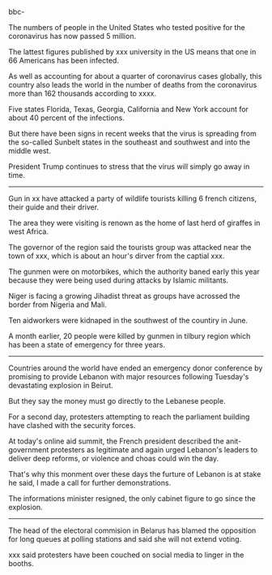 bbc-

The numbers of people in the United States who tested positive for the coronavirus has now passed 5 million.

The lattest figures published by xxx university in the US means that one in 66 Americans has been infected. 

As well as accounting for about a quarter of coronavirus cases globally, this country also leads the world in the number of deaths from the coronavirus more than 162 thousands according to xxxx. 

Five states Florida, Texas, Georgia, California and New York account for about 40 percent of the infections.

But there have been signs in recent weeks that the virus is spreading from the so-called Sunbelt states in the southeast and southwest and into the middle west.

President Trump continues to stress that the virus will simply go away in time.

------------------------------------------------------------------------------------------------

Gun in xx have attacked a party of wildlife tourists killing 6 french citizens, their guide and their driver.

The area they were visiting is renown as the home of last herd of giraffes in west Africa.

The governor of the region said the tourists group was attacked near the town of xxx, which is about an hour's dirver from the captial xxx.

The gunmen were on motorbikes, which the authority baned early this year because they were being used during attacks by Islamic militants.

Niger is facing a growing Jihadist threat as groups have acrossed the border from Nigeria and Mali.

Ten aidworkers were kidnaped in the southwest of the countiry in June.

A month earlier, 20 people were killed by gunmen in tilbury region which has been a state of emergency for three years.

-------------------------------------------------------------------------

Countries around the world have ended an emergency donor conference by promising to provide Lebanon with major resources following Tuesday's devastating explosion in Beirut.

But they say the money must go directly to the Lebanese people.

For a second day, protesters attempting to reach the parliament building have clashed with the security forces.

At today's online aid summit, the French president described the anit-government protesters as legitimate and again urged Lebanon's leaders to deliver deep reforms, or violence and choas could win the day.

That's why this monment over these days the furture of Lebanon is at stake he said, I made a call for further demonstrations.

The informations minister resigned, the only cabinet figure to go since the explosion.


-------------------------------------------------------------------------

The head of the electoral commision in Belarus has blamed the opposition for long queues at polling stations and said she will not extend voting.

xxx said protesters have been couched on social media to linger in the booths.

